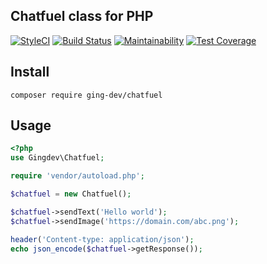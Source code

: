 ## Chatfuel class for PHP

[![StyleCI](https://github.styleci.io/repos/267200397/shield?branch=master)](https://github.styleci.io/repos/267200397)
[![Build Status](https://travis-ci.org/ging-dev/chatfuel-class.svg?branch=master)](https://travis-ci.org/ging-dev/chatfuel-class)
[![Maintainability](https://api.codeclimate.com/v1/badges/4ecc0e618c1e52b689f1/maintainability)](https://codeclimate.com/github/ging-dev/chatfuel-class/maintainability)
[![Test Coverage](https://api.codeclimate.com/v1/badges/4ecc0e618c1e52b689f1/test_coverage)](https://codeclimate.com/github/ging-dev/chatfuel-class/test_coverage)

## Install
    composer require ging-dev/chatfuel
## Usage
```php
<?php
use Gingdev\Chatfuel;

require 'vendor/autoload.php';

$chatfuel = new Chatfuel();

$chatfuel->sendText('Hello world');
$chatfuel->sendImage('https://domain.com/abc.png');

header('Content-type: application/json');
echo json_encode($chatfuel->getResponse());
```
